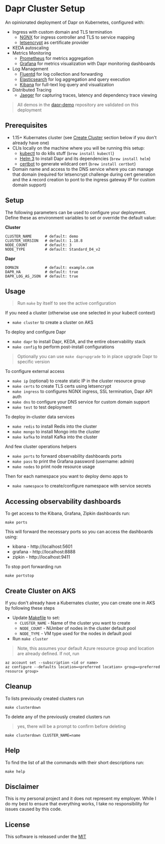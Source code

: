 # Dapr Cluster Setup

An opinionated deployment of Dapr on Kubernetes, configured with:

* Ingress with custom domain and TLS termination
  * [NGNX](https://nginx.org/en/) for ingress controller and TLS to service mapping 
  * [letsencrypt](https://letsencrypt.org/) as certificate provider
* KEDA autoscaling
* Metrics Monitoring
  * [Prometheus](https://prometheus.io/) for metrics aggregation
  * [Grafana](https://grafana.com/) for metrics visualization with Dapr monitoring dashboards
* Log Management
  * [Fluentd](https://www.fluentd.org/) for log collection and forwarding
  * [Elasticsearch](https://www.elastic.co/) for log aggregation and query execution
  * [Kibana](https://www.elastic.co/products/kibana) for full-text log query and visualization
* Distributed Tracing
  * [Jaeger](https://www.jaegertracing.io/) for capturing traces, latency and dependency trace viewing

> All demos in the [dapr-demo](../) repository are validated on this deployment
  
## Prerequisites

* 1.15+ Kubernates cluster (see [Create Cluster](#create-cluster-on-aks) section below if you don't already have one)
* CLIs locally on the machine where you will be running this setup:
  * [kubectl](https://kubernetes.io/docs/tasks/tools/install-kubectl/) to do k8s stuff (`brew install kubectl`)
  * [Helm 3](https://helm.sh/docs/intro/install/) to install Dapr and its dependencies (`brew install helm`)
  * [certbot](https://certbot.eff.org/lets-encrypt/osx-other.html) to generate wildcard cert (`brew install certbot`)
* Domain name and access to the DNS service where you can manage that domain (required for letsencrypt challenge during cert generation and the `A` record creation to pont to the ingress gateway IP for custom domain support)

## Setup 

The following parameters can be used to configure your deployment. Define these as environment variables to set or override the default value:

**Cluster** 

```shell
CLUSTER_NAME      # default: demo
CLUSTER_VERSION   # default: 1.18.8
NODE_COUNT        # default: 3
NODE_TYPE         # default: Standard_D4_v2
```

**Dapr**

```shell
DOMAIN            # default: example.com
DAPR_HA           # default: true
DAPR_LOG_AS_JSON  # default: true
```

## Usage

> Run `make` by itself to see the active configuration 

If you need a cluster (otherwise use one selected in your kubectl context)

* `make cluster` to create a cluster on AKS

To deploy and configure Dapr 

* `make dapr` to install Dapr, KEDA, and the entire observability stack
* `make config` to perform post-install configurations

> Optionally you can use `make daprupgrade` to in place upgrade Dapr to specific version

To configure external access 

* `make ip` (optional) to create static IP in the cluster resource group
* `make certs` to create TLS certs using letsencrypt
* `make ingress` to configures NGNX ingress, SSL termination, Dapr API auth
* `make dns` to configure your DNS service for custom domain support 
* `make test` to test deployment

To deploy in-cluster data services

* `make redis` to install Redis into the cluster 
* `make mongo` to install Mongo into the cluster 
* `make kafka` to install Kafka into the cluster 

And few cluster operations helpers

* `make ports` to forward observability dashboards ports 
* `make pass` to print the Grafana password (username: admin)
* `make nodes` to print node resource usage

Then for each namespace you want to deploy demo apps to

* `make namespace` to create/configure namespace with service secrets

## Accessing observability dashboards 

To get access to the Kibana, Grafana, Zipkin dashboards run:

```shell
make ports
```

This will forward the necessary ports so you can access the dashboards using: 

* kibana - http://localhost:5601
* grafana - http://localhost:8888
* zipkin - http://localhost:9411

To stop port forwarding run 

```shell
make portstop
```

## Create Cluster on AKS

If you don't already have a Kubernates cluster, you can create one in AKS by following these steps

* Update [Makefile](./Makefile) to set:
  * `CLUSTER_NAME` - Name of the cluster you want to create 
  * `NODE_COUNT` - NUmber of nodes in the cluster default pool
  * `NODE_TYPE` - VM type used for the nodes in default pool 
* Run `make cluster`

> Note, this assumes your default Azure resource group and location are already defined. If not, run

```shell
az account set --subscription <id or name>
az configure --defaults location=<preferred location> group=<preferred resource group>
```

## Cleanup

To lists previously created clusters run 

```shell
make clusterdown
```

To delete any of the previously created clusters run 

> yes, there will be a prompt to confirm before deleting

```shell
make clusterdown CLUSTER_NAME=name
```

## Help

To find the list of all the commands with their short descriptions run: 

```shell
make help
```

## Disclaimer

This is my personal project and it does not represent my employer. While I do my best to ensure that everything works, I take no responsibility for issues caused by this code.

## License

This software is released under the [MIT](../LICENSE)